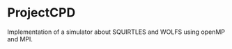 ProjectCPD
==========

Implementation of a simulator about SQUIRTLES and WOLFS using openMP and MPI.
